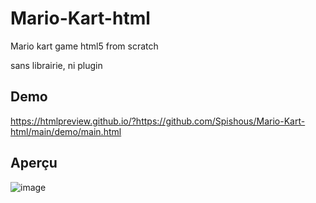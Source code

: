 # Mario-Kart-html
Mario kart game html5 from scratch

sans librairie, ni plugin

## Demo
https://htmlpreview.github.io/?https://github.com/Spishous/Mario-Kart-html/main/demo/main.html

## Aperçu

![image](https://user-images.githubusercontent.com/53474519/178131170-3787f24b-5cf5-45fb-9fa4-dbe686c87e34.png)
